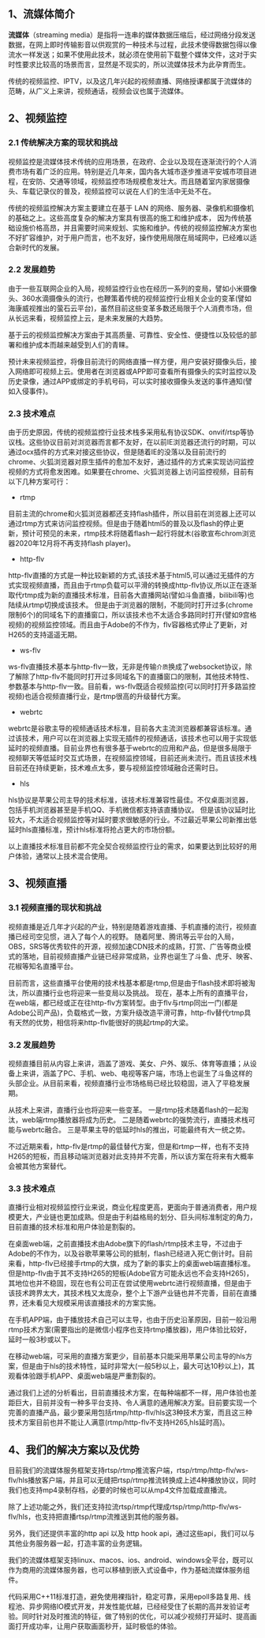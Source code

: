 ## 1、流媒体简介

**流媒体**（streaming media）是指将一连串的媒体数据压缩后，经过网络分段发送数据，在网上即时传输影音以供观赏的一种技术与过程，此技术使得数据包得以像流水一样发送；如果不使用此技术，就必须在使用前下载整个媒体文件，这对于实时性要求比较高的场景而言，显然是不现实的，所以流媒体技术为此孕育而生。

传统的视频监控、IPTV，以及这几年兴起的视频直播、网络授课都属于流媒体的范畴，从广义上来讲，视频通话，视频会议也属于流媒体。

## 2、视频监控

### 2.1 传统解决方案的现状和挑战

视频监控是流媒体技术传统的应用场景，在政府、企业以及现在逐渐流行的个人消费市场有着广泛的应用。特别是近几年来，国内各大城市逐步推进平安城市项目进程，在安防、交通等领域，视频监控市场规模愈发壮大。而且随着室内家居摄像头、车载记录仪的普及，视频监控可以说在人们的生活中无处不在。

传统的视频监控解决方案主要建立在基于 LAN 的网络、服务器、录像机和摄像机的基础之上。这些高度复杂的解决方案具有很高的施工和维护成本， 因为传统基础设施价格高昂，并且需要时间来规划、实施和维护。传统的视频监控解决方案也不好扩容维护，对于用户而言，也不友好，操作使用局限在局域网中，已经难以适合新时代的发展。

### 2.2 发展趋势

由于一些互联网企业的入局，视频监控行业也在经历一系列的变局，譬如小米摄像头、360水滴摄像头的流行，也鞭策着传统的视频监控行业相关企业的变革(譬如海康威视推出的萤石云平台)，虽然目前这些变革多数还局限于个人消费市场，但从长远来看，视频监控上云，是未来发展的大趋势。

基于云的视频监控解决方案由于其高质量、可靠性、安全性、便捷性以及较低的部署和维护成本而越来越受到人们的青睐。

预计未来视频监控，将像目前流行的网络直播一样方便，用户安装好摄像头后，接入网络即可视频上云。使用者在浏览器或APP即可查看所有摄像头的实时监控以及历史录像，通过APP或绑定的手机号码，可以实时接收摄像头发送的事件通知(譬如入侵事件)。

### 2.3 技术难点

由于历史原因，传统的视频监控行业技术栈多采用私有协议SDK、onvif/rtsp等协议栈。这些协议目前对浏览器而言都不友好，在以前IE浏览器还流行的时期，可以通过ocx插件的方式来对接这些协议，但是随着IE的没落以及目前流行的chrome、火狐浏览器对原生插件的愈加不友好，通过插件的方式来实现访问监控视频的方式将愈发困难。如果要在chrome、火狐浏览器上访问监控视频，目前有以下几种方案可行：

- rtmp 
  
目前主流的chrome和火狐浏览器都还支持flash插件，所以目前在浏览器上还可以通过rtmp方式来访问监控视频。但是由于随着html5的普及以及flash的停止更新，预计可预见的未来，rtmp技术将随着flash一起行将就木(谷歌宣布chrom浏览器2020年12月将不再支持flash player)。
- http-flv
  
http-flv直播的方式是一种比较新颖的方式,该技术基于html5,可以通过无插件的方式实现视频直播，而且由于rtmp负载可以平滑的转换成http-flv协议,所以正在逐渐取代rtmp成为新的直播技术标准，目前各大直播网站(譬如斗鱼直播，bilibili等)也陆续从rtmp切换成该技术。
  但是由于浏览器的限制，不能同时打开过多(chrome限制6个)的同域名下的直播窗口，所以该技术也不太适合多路同时打开(譬如9宫格视频)的视频监控领域。而且由于Adobe的不作为，flv容器格式停止了更新，对H265的支持遥遥无期。

- ws-flv
  
ws-flv直播技术基本与http-flv一致，无非是传输`介质`换成了websocket协议，除了解除了http-flv不能同时打开过多同域名下的直播窗口的限制，其他技术特性、参数基本与http-flv一致。目前看，ws-flv既适合视频监控(可以同时打开多路监控视频)也适合视频直播行业，是rtmp很高的升级替代方案。

- webrtc
  
webrtc是谷歌主导的视频通话技术标准，目前各大主流浏览器都兼容该标准。通过该技术，用户可以在浏览器上实现无插件的视频通话，该技术也可以用于实现低延时的视频直播。目前业界也有很多基于webrtc的应用和产品，但是很多局限于视频聊天等低延时交互式场景，在视频监控领域，目前还尚未流行。而且该技术栈目前还在持续更新，技术难点太多，要与视频监控领域融合还需时日。
- hls
  
hls协议是苹果公司主导的技术标准，该技术标准兼容性最佳。不仅桌面浏览器，包括手机浏览器甚至是手机QQ、手机微信都支持该直播协议。
  但是该协议延时比较大，不太适合视频监控等对延时要求很敏感的行业。不过最近苹果公司新推出低延时hls直播标准，预计hls标准将抢占更大的市场份额。

以上直播技术标准目前都不完全契合视频监控行业的需求，如果要达到比较好的用户体验，通常以上技术混合使用。

## 3、视频直播

### 3.1 视频直播的现状和挑战

视频直播是近几年才兴起的产业，特别是随着游戏直播、手机直播的流行，视频直播已经司空见惯，进入了每个人的视野。
随着阿里、腾讯等云平台的入局，OBS，SRS等优秀软件的开源，视频加速CDN技术的成熟，打赏、广告等商业模式的落地，目前视频直播产业链已经非常成熟，业界也诞生了斗鱼、虎牙、映客、花椒等知名直播平台。

目前而言，这些直播平台使用的技术栈基本都是rtmp,但是由于flash技术即将被淘汰，所以直播行业也将迎来一些变局以及挑战。
现在，基本上所有的直播平台，在web端，都已经或正在往http-flv方案转型。由于flv与rtmp同出一门(都是Adobe公司产品)，负载格式一致，方案升级改造平滑可靠，http-flv替代rtmp具有天然的优势，相信将来http-flv能很好的挑起rtmp的大梁。

### 3.2 发展趋势

视频直播目前从内容上来讲，涵盖了游戏、美女、户外、娱乐、体育等直播；从设备上来讲，涵盖了PC、手机、web、电视等客户端，市场上也诞生了斗鱼这样的头部企业。从目前来看，视频直播行业市场格局已经比较稳固，进入了平稳发展期。

从技术上来讲，直播行业也将迎来一些变革。
一是rtmp技术随着flash的一起淘汰，web端rtmp播放器将成为历史。
二是随着webrtc的强势流行，直播技术栈可能与webrtc融合。
三是苹果主导的低延时hls的推出，可能最终有大一统之势。

不过近期来看，http-flv是rtmp的最佳替代方案，但是和rtmp一样，也有不支持H265的短板，而且移动端浏览器对此支持并不完善，所以该方案在将来有大概率会被其他方案替代。

### 3.3 技术难点

直播行业相对视频监控行业来说，商业化程度更高，更面向于普通消费者，用户规模更大，产业链也更加成熟。但是由于利益格局的划分、巨头间标准制定的角力，目前直播的技术标准和用户体验是割裂的。

在桌面web端，之前直播技术由Adobe旗下的flash/rtmp技术主导，不过由于Adobe的不作为，以及谷歌苹果等公司的抵制，flash已经进入死亡倒计时。目前来看，http-flv已经接手rtmp的大旗，成为了新的事实上的桌面web端直播标准。但是http-flv由于其不支持H265的短板(Adobe官方可能永远也不会支持H265)，其地位也并不稳固，现在也有公司正在尝试使用webrtc进行视频直播，但是由于该技术跨界太大，其技术栈又太庞杂，整个上下游产业链也并不完善，目前在直播界，还未看见大规模采用该直播技术的方案实施。

在手机APP端，由于播放技术自己可以主导，也由于历史沿革原因，目前一般沿用rtmp技术方案(需要指出的是微信小程序也支持rtmp播放器)，用户体验比较好，延时一般3秒或以下。

在移动web端，可采用的直播方案更少，目前基本只能采用苹果公司主导的hls方案，但是由于hls的技术特性，延时非常大(一般5秒以上，最大可达10秒以上)，其观看体验跟手机APP、桌面web端是严重割裂的。

通过我们上述的分析看出，目前直播技术方案，在每种端都不一样，用户体验也差距巨大，目前并没有一种多平台支持、令人满意的通用解决方案。目前要实现一个完善的直播产品，最少要采用包括rtmp/http-flv/hls这3种技术方案，而且这三种技术方案目前也并不能让人满意(rtmp/http-flv不支持H265,hls延时高)。

## 4、我们的解决方案以及优势

目前我们的流媒体服务框架支持rtsp/rtmp推流客户端，rtsp/rtmp/http-flv/ws-flv/hls播放客户端，并且可以无缝把rtsp/rtmp推流转换成上述4种播放协议，同时我们也支持mp4录制存档，必要的时候也可以从mp4文件加载成直播流。

除了上述功能之外，我们还支持拉流rtsp/rtmp代理成rtsp/rtmp/http-flv/ws-flv/hls，也支持把直播rtsp/rtmp流推送到其他的服务器。

另外，我们还提供丰富的http api 以及 http hook api，通过这些api，我们可以与其他业务服务器一起，打造丰富的业务逻辑。

我们的流媒体框架支持linux、macos、ios、android、windows全平台，既可以作为商用的流媒体服务器，也可以移植到嵌入式设备中，作为基础流媒体服务组件。

代码采用C++11标准打造，避免使用裸指针，稳定可靠，采用epoll多路复用、线程池、异步网络IO模式开发，并发性能优越，已经经受住了长期的高并发验证考验。同时针对及时推流的特征，做了特别的优化，可以减少视频打开延时、提高画面打开成功率，让用户获取画面秒开，延时极低的体验。